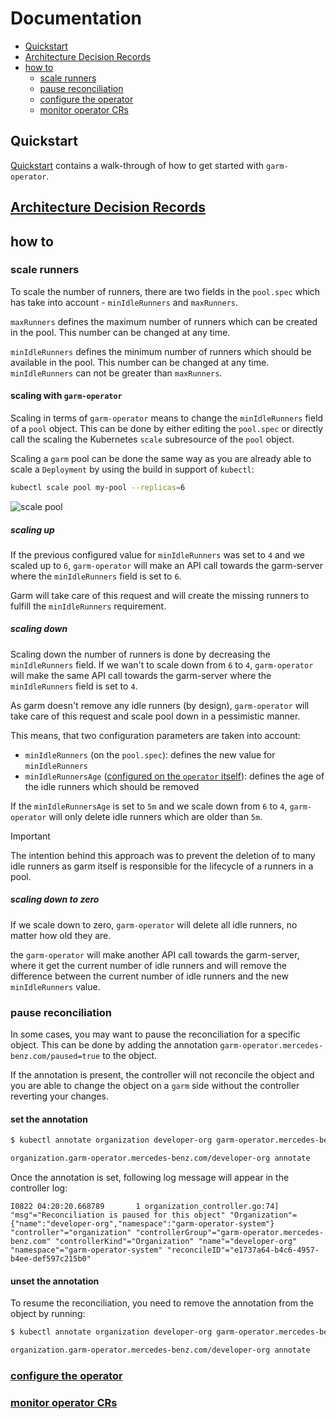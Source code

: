<!-- SPDX-License-Identifier: MIT -->

# Documentation

<!-- toc -->
- [Quickstart](#quickstart)
- [<a href="architectural-decision-records.md">Architecture Decision Records</a>](#architecture-decision-records)
- [how to](#how-to)
  - [scale runners](#scale-runners)
  - [pause reconciliation](#pause-reconciliation)
  - [<a href="config/configuration-parsing.md">configure the operator</a>](#configure-the-operator)
  - [<a href="kube-state-metrics/kube-state-metrics-config.md">monitor operator CRs</a>](#monitor-operator-crs)
<!-- /toc -->

## Quickstart

[Quickstart](quickstart.md) contains a walk-through of how to get started with `garm-operator`.

## [Architecture Decision Records](architectural-decision-records.md)

## how to

### scale runners

To scale the number of runners, there are two fields in the `pool.spec` which has take into account - `minIdleRunners` and `maxRunners`.

`maxRunners` defines the maximum number of runners which can be created in the pool. This number can be changed at any time.

`minIdleRunners` defines the minimum number of runners which should be available in the pool. This number can be changed at any time. `minIdleRunners` can not be greater than `maxRunners`.

#### scaling with `garm-operator`

Scaling in terms of `garm-operator` means to change the `minIdleRunners` field of a `pool` object.
This can be done by either editing the `pool.spec` or directly call the scaling the Kubernetes `scale` subresource of the `pool` object.

Scaling a `garm` pool can be done the same way as you are already able to scale a `Deployment` by using the build in support of `kubectl`:

```bash
kubectl scale pool my-pool --replicas=6
```

![scale pool](assets/scaling.gif)

##### scaling up

If the previous configured value for `minIdleRunners` was set to `4` and we scaled up to `6`, `garm-operator` will make
an API call towards the garm-server where the `minIdleRunners` field is set to `6`.

Garm will take care of this request and will create the missing runners to fulfill the `minIdleRunners` requirement.

##### scaling down

Scaling down the number of runners is done by decreasing the `minIdleRunners` field. If we wan't to scale down from `6` to `4`,
`garm-operator` will make the same API call towards the garm-server where the `minIdleRunners` field is set to `4`.

As garm doesn't remove any idle runners (by design), `garm-operator` will take care of this request and scale pool down in a pessimistic manner.

This means, that two configuration parameters are taken into account:

- `minIdleRunners` (on the `pool.spec`): defines the new value for `minIdleRunners`
- `minIdleRunnersAge` ([configured on the `operator` itself](config/configuration-parsing.md)): defines the age of the idle runners which should be removed

If the `minIdleRunnersAge` is set to `5m` and we scale down from `6` to `4`, `garm-operator` will only delete idle runners which are older than `5m`.

> [!IMPORTANT]
> The intention behind this approach was to prevent the deletion of to many idle runners as garm itself is responsible for the lifecycle of a runners in a pool.

##### scaling down to zero

If we scale down to zero, `garm-operator` will delete all idle runners, no matter how old they are.

the `garm-operator` will make another API call towards the garm-server,
where it get the current number of idle runners and will remove the difference between the current number of idle runners and the new `minIdleRunners` value.

### pause reconciliation

In some cases, you may want to pause the reconciliation for a specific object.
This can be done by adding the annotation `garm-operator.mercedes-benz.com/paused=true` to the object.

If the annotation is present, the controller will not reconcile the object and you are able to change the object on a `garm` side without the controller reverting your changes.

#### set the annotation

```bash
$ kubectl annotate organization developer-org garm-operator.mercedes-benz.com/paused=true

organization.garm-operator.mercedes-benz.com/developer-org annotate
```

Once the annotation is set, following log message will appear in the controller log:

```
I0822 04:20:20.668789       1 organization_controller.go:74]  "msg"="Reconciliation is paused for this object" "Organization"={"name":"developer-org","namespace":"garm-operator-system"} "controller"="organization" "controllerGroup"="garm-operator.mercedes-benz.com" "controllerKind"="Organization" "name"="developer-org" "namespace"="garm-operator-system" "reconcileID"="e1737a64-b4c6-4957-b4ee-def597c215b0"
```

#### unset the annotation

To resume the reconciliation, you need to remove the annotation from the object by running:

```bash
$ kubectl annotate organization developer-org garm-operator.mercedes-benz.com/paused-

organization.garm-operator.mercedes-benz.com/developer-org annotate
```

### [configure the operator](config/configuration-parsing.md)

### [monitor operator CRs](kube-state-metrics/kube-state-metrics-config.md)